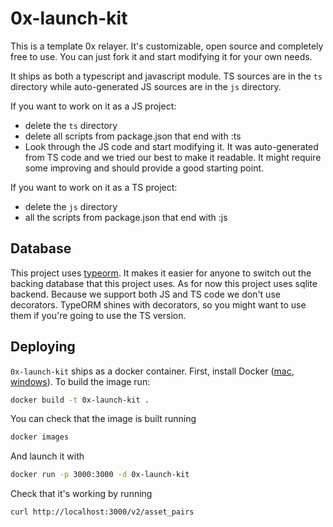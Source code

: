 # 0x-launch-kit

This is a template 0x relayer. It's customizable, open source and completely free to use. You can just fork it and start modifying it for your own needs.

It ships as both a typescript and javascript module. TS sources are in the `ts` directory while auto-generated JS sources are in the `js` directory.

If you want to work on it as a JS project:

-   delete the `ts` directory
-   delete all scripts from package.json that end with :ts
-   Look through the JS code and start modifying it. It was auto-generated from TS code and we tried our best to make it readable. It might require some improving and should provide a good starting point.

If you want to work on it as a TS project:

-   delete the `js` directory
-   all the scripts from package.json that end with :js

## Database

This project uses [typeorm](https://github.com/typeorm/typeorm). It makes it easier for anyone to switch out the backing database that this project uses.
As for now this project uses sqlite backend.
Because we support both JS and TS code we don't use decorators. TypeORM shines with decorators, so you might want to use them if you're going to use the TS version.

## Deploying

`0x-launch-kit` ships as a docker container.  First, install Docker ([mac](https://docs.docker.com/docker-for-mac/install/), [windows](https://docs.docker.com/docker-for-windows/install/)). To build the image run:

```sh
docker build -t 0x-launch-kit .
```

You can check that the image is built running

```sh
docker images
```

And launch it with

```sh
docker run -p 3000:3000 -d 0x-launch-kit
```

Check that it's working by running

```
curl http://localhost:3000/v2/asset_pairs
```
